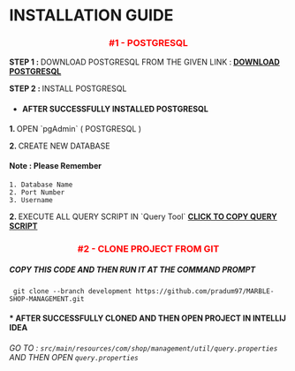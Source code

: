 # INSTALLATION GUIDE

<div style="text-align: center;"><H3 style="color:red" >#1 - POSTGRESQL</H3></div>

<p><B>STEP 1 : </B> DOWNLOAD POSTGRESQL FROM THE GIVEN LINK :<b> <a href="https://www.postgresql.org/download/">DOWNLOAD POSTGRESQL</a></b> </p>
<p><B>STEP 2 : </B> INSTALL POSTGRESQL</p>

- #### AFTER SUCCESSFULLY INSTALLED POSTGRESQL <br>

<p><B>1.  </B> OPEN `pgAdmin` ( POSTGRESQL )</p>
<p><B>2. </B> CREATE NEW DATABASE</p>

#### Note : Please Remember 
    1. Database Name 
    2. Port Number 
    3. Username

<p><B>2. </B> EXECUTE ALL QUERY SCRIPT IN `Query Tool` <b> <a href="https://github.com/pradum97/MARBLE-SHOP-MANAGEMENT/blob/development/Marble%20Query%20Script.txt">CLICK TO COPY QUERY SCRIPT</a></b></p>


<div style="text-align: center;"><H3 style="color:red" >#2 - CLONE PROJECT FROM GIT</H3></div>

##### COPY THIS CODE AND THEN RUN IT AT THE COMMAND PROMPT
     git clone --branch development https://github.com/pradum97/MARBLE-SHOP-MANAGEMENT.git

#### * AFTER SUCCESSFULLY CLONED AND THEN OPEN PROJECT IN INTELLIJ IDEA 


###### GO TO : `src/main/resources/com/shop/management/util/query.properties` AND THEN OPEN `query.properties`




